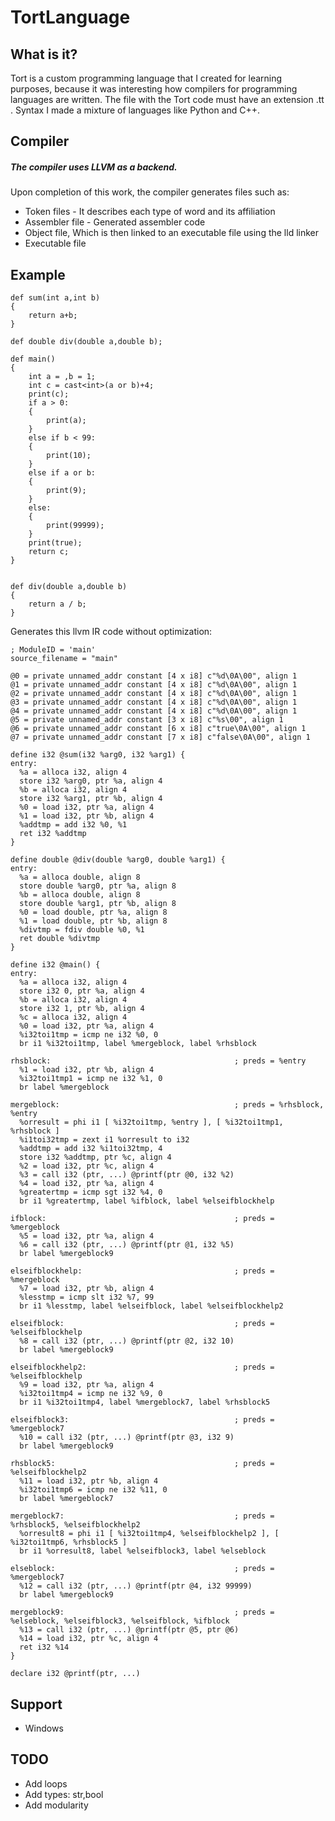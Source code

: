 # TortLanguage

## What is it?
Tort is a custom programming language that I created for learning purposes, because it was interesting how compilers for programming languages are written. The file with the Tort code must have an extension .tt . Syntax I made a mixture of languages like Python and C++.

## Compiler
##### The compiler uses LLVM as a backend.
Upon completion of this work, the compiler generates files such as:
- Token files - It describes each type of word and its affiliation
- Assembler file - Generated assembler code
- Object file, Which is then linked to an executable file using the lld linker
- Executable file
## Example
```
def sum(int a,int b)
{
	return a+b;
}

def double div(double a,double b);

def main()
{
    int a = ,b = 1;
    int c = cast<int>(a or b)+4;
	print(c);
    if a > 0:
    {
    	print(a);
    }
    else if b < 99:
    {
    	print(10);
    }
    else if a or b:
    {
    	print(9);
    }
    else:
    {
    	print(99999);
    }
    print(true);
    return c;
}


def div(double a,double b)
{
	return a / b;
}
```
Generates this llvm IR code without optimization:
```
; ModuleID = 'main'
source_filename = "main"

@0 = private unnamed_addr constant [4 x i8] c"%d\0A\00", align 1
@1 = private unnamed_addr constant [4 x i8] c"%d\0A\00", align 1
@2 = private unnamed_addr constant [4 x i8] c"%d\0A\00", align 1
@3 = private unnamed_addr constant [4 x i8] c"%d\0A\00", align 1
@4 = private unnamed_addr constant [4 x i8] c"%d\0A\00", align 1
@5 = private unnamed_addr constant [3 x i8] c"%s\00", align 1
@6 = private unnamed_addr constant [6 x i8] c"true\0A\00", align 1
@7 = private unnamed_addr constant [7 x i8] c"false\0A\00", align 1

define i32 @sum(i32 %arg0, i32 %arg1) {
entry:
  %a = alloca i32, align 4
  store i32 %arg0, ptr %a, align 4
  %b = alloca i32, align 4
  store i32 %arg1, ptr %b, align 4
  %0 = load i32, ptr %a, align 4
  %1 = load i32, ptr %b, align 4
  %addtmp = add i32 %0, %1
  ret i32 %addtmp
}

define double @div(double %arg0, double %arg1) {
entry:
  %a = alloca double, align 8
  store double %arg0, ptr %a, align 8
  %b = alloca double, align 8
  store double %arg1, ptr %b, align 8
  %0 = load double, ptr %a, align 8
  %1 = load double, ptr %b, align 8
  %divtmp = fdiv double %0, %1
  ret double %divtmp
}

define i32 @main() {
entry:
  %a = alloca i32, align 4
  store i32 0, ptr %a, align 4
  %b = alloca i32, align 4
  store i32 1, ptr %b, align 4
  %c = alloca i32, align 4
  %0 = load i32, ptr %a, align 4
  %i32toi1tmp = icmp ne i32 %0, 0
  br i1 %i32toi1tmp, label %mergeblock, label %rhsblock

rhsblock:                                         ; preds = %entry
  %1 = load i32, ptr %b, align 4
  %i32toi1tmp1 = icmp ne i32 %1, 0
  br label %mergeblock

mergeblock:                                       ; preds = %rhsblock, %entry
  %orresult = phi i1 [ %i32toi1tmp, %entry ], [ %i32toi1tmp1, %rhsblock ]
  %i1toi32tmp = zext i1 %orresult to i32
  %addtmp = add i32 %i1toi32tmp, 4
  store i32 %addtmp, ptr %c, align 4
  %2 = load i32, ptr %c, align 4
  %3 = call i32 (ptr, ...) @printf(ptr @0, i32 %2)
  %4 = load i32, ptr %a, align 4
  %greatertmp = icmp sgt i32 %4, 0
  br i1 %greatertmp, label %ifblock, label %elseifblockhelp

ifblock:                                          ; preds = %mergeblock
  %5 = load i32, ptr %a, align 4
  %6 = call i32 (ptr, ...) @printf(ptr @1, i32 %5)
  br label %mergeblock9

elseifblockhelp:                                  ; preds = %mergeblock
  %7 = load i32, ptr %b, align 4
  %lesstmp = icmp slt i32 %7, 99
  br i1 %lesstmp, label %elseifblock, label %elseifblockhelp2

elseifblock:                                      ; preds = %elseifblockhelp
  %8 = call i32 (ptr, ...) @printf(ptr @2, i32 10)
  br label %mergeblock9

elseifblockhelp2:                                 ; preds = %elseifblockhelp
  %9 = load i32, ptr %a, align 4
  %i32toi1tmp4 = icmp ne i32 %9, 0
  br i1 %i32toi1tmp4, label %mergeblock7, label %rhsblock5

elseifblock3:                                     ; preds = %mergeblock7
  %10 = call i32 (ptr, ...) @printf(ptr @3, i32 9)
  br label %mergeblock9

rhsblock5:                                        ; preds = %elseifblockhelp2
  %11 = load i32, ptr %b, align 4
  %i32toi1tmp6 = icmp ne i32 %11, 0
  br label %mergeblock7

mergeblock7:                                      ; preds = %rhsblock5, %elseifblockhelp2
  %orresult8 = phi i1 [ %i32toi1tmp4, %elseifblockhelp2 ], [ %i32toi1tmp6, %rhsblock5 ]
  br i1 %orresult8, label %elseifblock3, label %elseblock

elseblock:                                        ; preds = %mergeblock7
  %12 = call i32 (ptr, ...) @printf(ptr @4, i32 99999)
  br label %mergeblock9

mergeblock9:                                      ; preds = %elseblock, %elseifblock3, %elseifblock, %ifblock
  %13 = call i32 (ptr, ...) @printf(ptr @5, ptr @6)
  %14 = load i32, ptr %c, align 4
  ret i32 %14
}

declare i32 @printf(ptr, ...)

```

## Support
- Windows

## TODO
- Add loops
- Add types: str,bool
- Add modularity